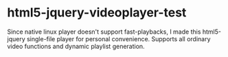 # html5-jquery-videoplayer-test
Since native linux player doesn't support fast-playbacks, I made this html5-jquery single-file player for personal convenience. Supports all ordinary video functions and dynamic playlist generation.
